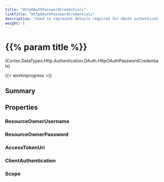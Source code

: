 ```yaml
---
title: "HttpOAuthPasswordCredentials"
linkTitle: "HttpOAuthPasswordCredentials"
description: "Used to represent details required for OAuth authentication using password credentials."
weight: 1
---
```


# {{% param title %}}

<p class="namespace">(Cortex.DataTypes.Http.Authentication.OAuth.HttpOAuthPasswordCredentials)</p>

{{< workinprogress >}}

## Summary

## Properties

### ResourceOwnerUsername

### ResourceOwnerPassword

### AccessTokenUri

### ClientAuthentication

### Scope
